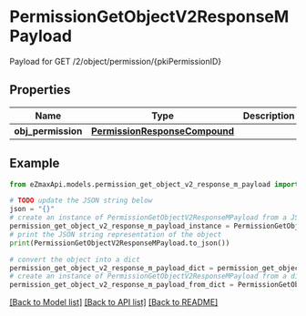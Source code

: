 # PermissionGetObjectV2ResponseMPayload

Payload for GET /2/object/permission/{pkiPermissionID}

## Properties

Name | Type | Description | Notes
------------ | ------------- | ------------- | -------------
**obj_permission** | [**PermissionResponseCompound**](PermissionResponseCompound.md) |  | 

## Example

```python
from eZmaxApi.models.permission_get_object_v2_response_m_payload import PermissionGetObjectV2ResponseMPayload

# TODO update the JSON string below
json = "{}"
# create an instance of PermissionGetObjectV2ResponseMPayload from a JSON string
permission_get_object_v2_response_m_payload_instance = PermissionGetObjectV2ResponseMPayload.from_json(json)
# print the JSON string representation of the object
print(PermissionGetObjectV2ResponseMPayload.to_json())

# convert the object into a dict
permission_get_object_v2_response_m_payload_dict = permission_get_object_v2_response_m_payload_instance.to_dict()
# create an instance of PermissionGetObjectV2ResponseMPayload from a dict
permission_get_object_v2_response_m_payload_from_dict = PermissionGetObjectV2ResponseMPayload.from_dict(permission_get_object_v2_response_m_payload_dict)
```
[[Back to Model list]](../README.md#documentation-for-models) [[Back to API list]](../README.md#documentation-for-api-endpoints) [[Back to README]](../README.md)


